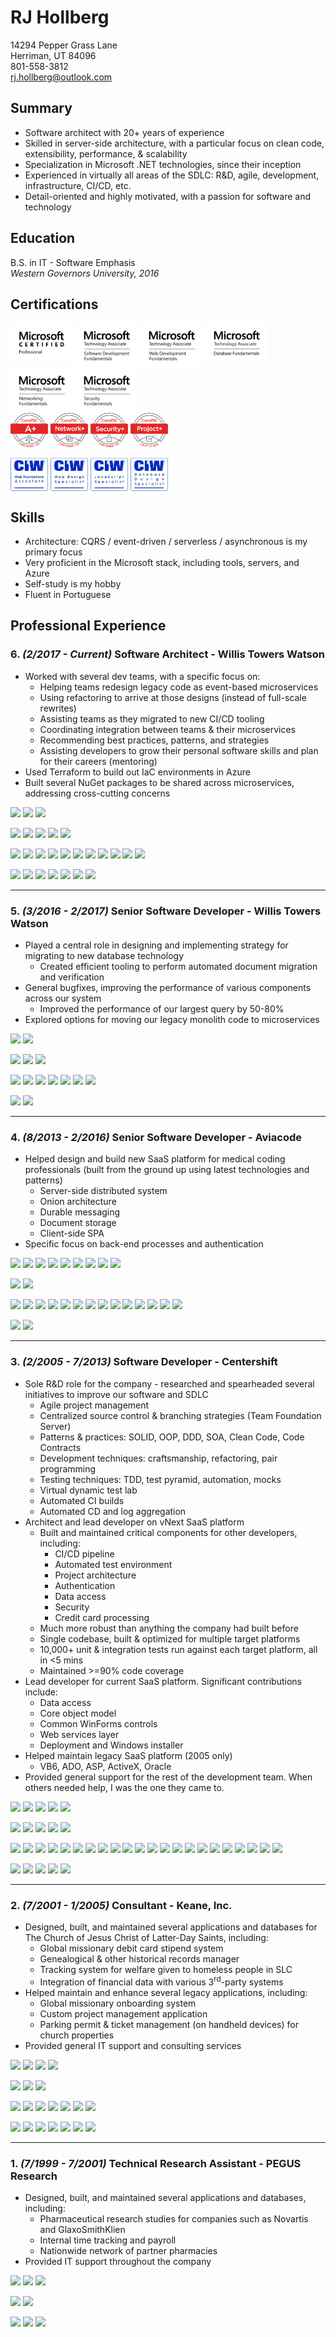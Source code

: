 # RJ Hollberg

14294 Pepper Grass Lane<br/>
Herriman, UT 84096<br/>
801-558-3812<br/>
rj.hollberg@outlook.com

## Summary

- Software architect with 20+ years of experience
- Skilled in server-side architecture, with a particular focus on clean code, extensibility, performance, & scalability
- Specialization in Microsoft .NET technologies, since their inception
- Experienced in virtually all areas of the SDLC: R&D, agile, development, infrastructure, CI/CD, etc.
- Detail-oriented and highly motivated, with a passion for software and technology

## Education

B.S. in IT - Software Emphasis  
_Western Governors University, 2016_

## Certifications

<a href="Microsoft/MCPS/MS_Cert_Professional_logo_Blk_rgb.png"><img src="Microsoft/MCPS/MS_Cert_Professional_logo_Blk_rgb.png" width="100" align="top"></a>
<a href="Microsoft/MTA/Software%20Development/MTA_SoftDev_Blk.png"><img src="Microsoft/MTA/Software%20Development/MTA_SoftDev_Blk.png" width="100" align="top"></a>
<a href="Microsoft/MTA/Web%20Development/MTA_WebDev_Blk.png"><img src="Microsoft/MTA/Web%20Development/MTA_WebDev_Blk.png" width="100" align="top"></a>
<a href="Microsoft/MTA/Database/MTA_Database_Blk.png"><img src="Microsoft/MTA/Database/MTA_Database_Blk.png" width="100" align="top"></a>
<a href="Microsoft/MTA/Networking/MTA_Network_Blk.png"><img src="Microsoft/MTA/Networking/MTA_Network_Blk.png" width="100" align="top"></a>
<a href="Microsoft/MTA/Security/MTA_Security_Blk.png"><img src="Microsoft/MTA/Security/MTA_Security_Blk.png" width="100" align="top"></a>
</br>
<a href="CompTIA/A%2B%20ce/Aplus%20Logo%20Certified%20CE.png"><img src="CompTIA/A%2B%20ce/Aplus%20Logo%20Certified%20CE.png" width="60" align="top"></a>
<a href="CompTIA/Network%2B%20ce/NetworkPlus%20Logo%20Certified%20CE.png"><img src="CompTIA/Network%2B%20ce/NetworkPlus%20Logo%20Certified%20CE.png" width="60" align="top"></a>
<a href="CompTIA/Security%2B%20ce/SecurityPlus%20Logo%20Certified%20CE.png"><img src="CompTIA/Security%2B%20ce/SecurityPlus%20Logo%20Certified%20CE.png" width="60" align="top"></a>
<a href="CompTIA/Project%2B/ProjectPlus%20Logo%20Certified.png"><img src="CompTIA/Project%2B/ProjectPlus%20Logo%20Certified.png" width="60" align="top"></a>
</br>
</br>
<a href="CIW/CIW%20Web%20Foundations%20Associate%20Logo.jpg"><img src="CIW/CIW%20Web%20Foundations%20Associate%20Logo.jpg" width="60" align="top"></a>
<a href="CIW/CIW%20Web%20Design%20Specialist%20Logo.jpg"><img src="CIW/CIW%20Web%20Design%20Specialist%20Logo.jpg" width="60" align="top"></a>
<a href="CIW/CIW%20JavaScript%20Specialist%20Logo.jpg"><img src="CIW/CIW%20JavaScript%20Specialist%20Logo.jpg" width="60" align="top"></a>
<a href="CIW/CIW%20Database%20Design%20Specialist%20Logo.jpg"><img src="CIW/CIW%20Database%20Design%20Specialist%20Logo.jpg" width="60" align="top"></a>

## Skills

- Architecture: CQRS / event-driven / serverless / asynchronous is my primary focus
- Very proficient in the Microsoft stack, including tools, servers, and Azure
- Self-study is my hobby
- Fluent in Portuguese

## Professional Experience

### **6.** _(2/2017 - Current)_ **Software Architect** - Willis Towers Watson

- Worked with several dev teams, with a specific focus on:
  - Helping teams redesign legacy code as event-based microservices
  - Using refactoring to arrive at those designs (instead of full-scale rewrites)
  - Assisting teams as they migrated to new CI/CD tooling
  - Coordinating integration between teams & their microservices
  - Recommending best practices, patterns, and strategies
  - Assisting developers to grow their personal software skills and plan for their careers (mentoring)
- Used Terraform to build out IaC environments in Azure
- Built several NuGet packages to be shared across microservices, addressing cross-cutting concerns

![](https://img.shields.io/badge/-Languages:-red)
![](https://img.shields.io/badge/-C%23-lightgrey)
![](https://img.shields.io/badge/-Terraform-lightgrey)

![](https://img.shields.io/badge/-Databases:-blue)
![](https://img.shields.io/badge/-RavenDB-lightgrey)
![](https://img.shields.io/badge/-PostgreSQL-lightgrey)
![](https://img.shields.io/badge/-SQL%20Server-lightgrey)
![](https://img.shields.io/badge/-CosmosDB-lightgrey)

![](https://img.shields.io/badge/-Technologies:-brightgreen)
![](https://img.shields.io/badge/-Git-lightgrey)
![](https://img.shields.io/badge/-Marten-lightgrey)
![](https://img.shields.io/badge/-Moq-lightgrey)
![](https://img.shields.io/badge/-Serilog-lightgrey)
![](https://img.shields.io/badge/-App%20Metrics-lightgrey)
![](https://img.shields.io/badge/-Cake-lightgrey)
![](https://img.shields.io/badge/-Docker-lightgrey)
![](https://img.shields.io/badge/-Azure-lightgrey)
![](https://img.shields.io/badge/-React-lightgrey)
![](https://img.shields.io/badge/-SignalR-lightgrey)

![](https://img.shields.io/badge/-Integrations%20with:-blueviolet)
![](https://img.shields.io/badge/-Auth0-lightgrey)
![](https://img.shields.io/badge/-GitHub%20Enterprise-lightgrey)
![](https://img.shields.io/badge/-TeamCity-lightgrey)
![](https://img.shields.io/badge/-Octopus%20Deploy-lightgrey)
![](https://img.shields.io/badge/-Sumo%20Logic-lightgrey)
![](https://img.shields.io/badge/-PagerDuty-lightgrey)

---

### **5.** _(3/2016 - 2/2017)_ **Senior Software Developer** - Willis Towers Watson

- Played a central role in designing and implementing strategy for migrating to new database technology
  - Created efficient tooling to perform automated document migration and verification
- General bugfixes, improving the performance of various components across our system
  - Improved the performance of our largest query by 50-80%
- Explored options for moving our legacy monolith code to microservices

![](https://img.shields.io/badge/-Languages:-red)
![](https://img.shields.io/badge/-C%23-lightgrey)

![](https://img.shields.io/badge/-Databases:-blue)
![](https://img.shields.io/badge/-RavenDB-lightgrey)
![](https://img.shields.io/badge/-PostgreSQL-lightgrey)

![](https://img.shields.io/badge/-Technologies:-brightgreen)
![](https://img.shields.io/badge/-Git-lightgrey)
![](https://img.shields.io/badge/-StructureMap-lightgrey)
![](https://img.shields.io/badge/-Marten-lightgrey)
![](https://img.shields.io/badge/-Storyteller-lightgrey)
![](https://img.shields.io/badge/-Dapper-lightgrey)
![](https://img.shields.io/badge/-Moq-lightgrey)

![](https://img.shields.io/badge/-Integrations%20with:-blueviolet)
![](https://img.shields.io/badge/-TeamCity-lightgrey)

---

### **4.** _(8/2013 - 2/2016)_ **Senior Software Developer** - Aviacode

- Helped design and build new SaaS platform for medical coding professionals (built from the ground up using latest technologies and patterns)
  - Server-side distributed system
  - Onion architecture
  - Durable messaging
  - Document storage
  - Client-side SPA
- Specific focus on back-end processes and authentication

![](https://img.shields.io/badge/-Languages:-red)
![](https://img.shields.io/badge/-C%23-lightgrey)
![](https://img.shields.io/badge/-HTML%205-lightgrey)
![](https://img.shields.io/badge/-CSS%203-lightgrey)
![](https://img.shields.io/badge/-JavaScript-lightgrey)
![](https://img.shields.io/badge/-TypeScript-lightgrey)
![](https://img.shields.io/badge/-XML-lightgrey)
![](https://img.shields.io/badge/-JSON-lightgrey)
![](https://img.shields.io/badge/-T4-lightgrey)

![](https://img.shields.io/badge/-Databases:-blue)
![](https://img.shields.io/badge/-RavenDB-lightgrey)

![](https://img.shields.io/badge/-Technologies:-brightgreen)
![](https://img.shields.io/badge/-Mercurial-lightgrey)
![](https://img.shields.io/badge/-Git-lightgrey)
![](https://img.shields.io/badge/-ASP.NET-lightgrey)
![](https://img.shields.io/badge/-Autofac-lightgrey)
![](https://img.shields.io/badge/-NHibernate-lightgrey)
![](https://img.shields.io/badge/-MSMQ-lightgrey)
![](https://img.shields.io/badge/-AJAX-lightgrey)
![](https://img.shields.io/badge/-JQuery-lightgrey)
![](https://img.shields.io/badge/-AngularJS-lightgrey)
![](https://img.shields.io/badge/-IIS-lightgrey)
![](https://img.shields.io/badge/-WIF-lightgrey)
![](https://img.shields.io/badge/-SAML-lightgrey)
![](https://img.shields.io/badge/-Rhino%20Mocks-lightgrey)

![](https://img.shields.io/badge/-Integrations%20with:-blueviolet)
![](https://img.shields.io/badge/-TeamCity-lightgrey)

---

### **3.** _(2/2005 - 7/2013)_ **Software Developer** - Centershift

- Sole R&D role for the company - researched and spearheaded several initiatives to improve our software and SDLC
  - Agile project management
  - Centralized source control & branching strategies (Team Foundation Server)
  - Patterns & practices: SOLID, OOP, DDD, SOA, Clean Code, Code Contracts
  - Development techniques: craftsmanship, refactoring, pair programming
  - Testing techniques: TDD, test pyramid, automation, mocks
  - Virtual dynamic test lab
  - Automated CI builds
  - Automated CD and log aggregation
- Architect and lead developer on vNext SaaS platform
  - Built and maintained critical components for other developers, including:
    - CI/CD pipeline
    - Automated test environment
    - Project architecture
    - Authentication
    - Data access
    - Security
    - Credit card processing
  - Much more robust than anything the company had built before
  - Single codebase, built & optimized for multiple target platforms
  - 10,000+ unit & integration tests run against each target platform, all in <5 mins
  - Maintained >=90% code coverage
- Lead developer for current SaaS platform. Significant contributions include:
  - Data access
  - Core object model
  - Common WinForms controls
  - Web services layer
  - Deployment and Windows installer
- Helped maintain legacy SaaS platform (2005 only)
  - VB6, ADO, ASP, ActiveX, Oracle
- Provided general support for the rest of the development team. When others needed help, I was the one they came to.

![](https://img.shields.io/badge/-Languages:-red)
![](https://img.shields.io/badge/-VB.NET-lightgrey)
![](https://img.shields.io/badge/-C%23-lightgrey)
![](https://img.shields.io/badge/-XML-lightgrey)
![](https://img.shields.io/badge/-T4-lightgrey)

![](https://img.shields.io/badge/-Databases:-blue)
![](https://img.shields.io/badge/-Oracle-lightgrey)
![](https://img.shields.io/badge/-SQL%20Server-lightgrey)
![](https://img.shields.io/badge/-MySQL-lightgrey)
![](https://img.shields.io/badge/-SQLite-lightgrey)

![](https://img.shields.io/badge/-Technologies:-brightgreen)
![](https://img.shields.io/badge/-ADO.NET-lightgrey)
![](https://img.shields.io/badge/-Entity%20Framework-lightgrey)
![](https://img.shields.io/badge/-LLBLGen%20Pro-lightgrey)
![](https://img.shields.io/badge/-NHibernate-lightgrey)
![](https://img.shields.io/badge/-ASP.NET%20MVC-lightgrey)
![](https://img.shields.io/badge/-WinForms-lightgrey)
![](https://img.shields.io/badge/-Infragistics-lightgrey)
![](https://img.shields.io/badge/-Dotfuscator-lightgrey)
![](https://img.shields.io/badge/-ClickOnce-lightgrey)
![](https://img.shields.io/badge/-InstallShield-lightgrey)
![](https://img.shields.io/badge/-IIS-lightgrey)
![](https://img.shields.io/badge/-WIF-lightgrey)
![](https://img.shields.io/badge/-WCF-lightgrey)
![](https://img.shields.io/badge/-WPF-lightgrey)
![](https://img.shields.io/badge/-SAML-lightgrey)
![](https://img.shields.io/badge/-x509-lightgrey)
![](https://img.shields.io/badge/-Encryption-lightgrey)
![](https://img.shields.io/badge/-Code%20Contracts-lightgrey)
![](https://img.shields.io/badge/-Globalization-lightgrey)
![](https://img.shields.io/badge/-NodaTime-lightgrey)
![](https://img.shields.io/badge/-Moq-lightgrey)

![](https://img.shields.io/badge/-Integrations%20with:-blueviolet)
![](https://img.shields.io/badge/-Team%20Foundation%20Server-lightgrey)
![](https://img.shields.io/badge/-Thinktecture%20IdentityServer-lightgrey)
![](https://img.shields.io/badge/-Credit%20Card%20Processors-lightgrey)
![](https://img.shields.io/badge/-Microsoft%20Dynamics%20C5-lightgrey)

---

### **2.** _(7/2001 - 1/2005)_ **Consultant** - Keane, Inc.

- Designed, built, and maintained several applications and databases for The Church of Jesus Christ of Latter-Day Saints, including:
  - Global missionary debit card stipend system
  - Genealogical & other historical records manager
  - Tracking system for welfare given to homeless people in SLC
  - Integration of financial data with various 3<sup>rd</sup>-party systems
- Helped maintain and enhance several legacy applications, including:
  - Global missionary onboarding system
  - Custom project management application
  - Parking permit & ticket management (on handheld devices) for church properties
- Provided general IT support and consulting services

![](https://img.shields.io/badge/-Languages:-red)
![](https://img.shields.io/badge/-VBA-lightgrey)
![](https://img.shields.io/badge/-VB6-lightgrey)
![](https://img.shields.io/badge/-HTML-lightgrey)

![](https://img.shields.io/badge/-Databases:-blue?logo=)
![](https://img.shields.io/badge/-Oracle-lightgrey)
![](https://img.shields.io/badge/-MS%20Access-lightgrey)

![](https://img.shields.io/badge/-Technologies:-brightgreen)
![](https://img.shields.io/badge/-Windows%20API-lightgrey)
![](https://img.shields.io/badge/-ASP-lightgrey)
![](https://img.shields.io/badge/-ActiveX-lightgrey)
![](https://img.shields.io/badge/-SMTP-lightgrey)
![](https://img.shields.io/badge/-MAPI-lightgrey)
![](https://img.shields.io/badge/-PDF-lightgrey)

![](https://img.shields.io/badge/-Integrations%20with:-blueviolet)
![](https://img.shields.io/badge/-ACH-lightgrey)
![](https://img.shields.io/badge/-PeopleSoft-lightgrey)
![](https://img.shields.io/badge/-QuickBooks-lightgrey)
![](https://img.shields.io/badge/-MS%20Excel-lightgrey)
![](https://img.shields.io/badge/-Handheld%20PCs-lightgrey)
![](https://img.shields.io/badge/-Scanners-lightgrey)

---

### **1.** _(7/1999 - 7/2001)_ **Technical Research Assistant** - PEGUS Research

- Designed, built, and maintained several applications and databases, including:
  - Pharmaceutical research studies for companies such as Novartis and GlaxoSmithKlien
  - Internal time tracking and payroll
  - Nationwide network of partner pharmacies
- Provided IT support throughout the company

![](https://img.shields.io/badge/-Languages:-red)
![](https://img.shields.io/badge/-VBA-lightgrey)
![](https://img.shields.io/badge/-VB6-lightgrey)

![](https://img.shields.io/badge/-Databases:-blue)
![](https://img.shields.io/badge/-MS%20Access-lightgrey)

![](https://img.shields.io/badge/-Technologies:-brightgreen)
![](https://img.shields.io/badge/-Windows%20API-lightgrey)
![](https://img.shields.io/badge/-ActiveX-lightgrey)
